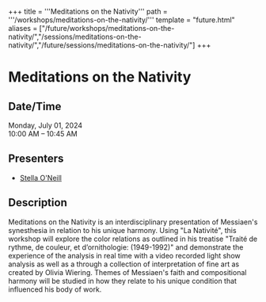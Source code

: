 +++
title = '''Meditations on the Nativity'''
path = '''/workshops/meditations-on-the-nativity/'''
template = "future.html"
aliases = ["/future/workshops/meditations-on-the-nativity/","/sessions/meditations-on-the-nativity/","/future/sessions/meditations-on-the-nativity/"]
+++

<h1>Meditations on the Nativity</h1>

<h2>Date/Time</h2>
<p>Monday, July 01, 2024<br>
10:00 AM – 10:45 AM</p>
<h2>Presenters</h2>
<ul>
<li><a href="/presenters/stella-o-neill/">Stella O'Neill</a></li>
</ul>
<h2>Description</h2>

Meditations on the Nativity is an interdisciplinary presentation of Messiaen's synesthesia in relation to his unique harmony. Using "La Nativité", this workshop will explore the color relations as outlined in his treatise "Traité de rythme, de couleur, et d’ornithologie: (1949-1992)" and demonstrate the experience of the analysis in real time with a video recorded light show analysis as well as a through a collection of interpretation of fine art as created by Olivia Wiering. Themes of Messiaen's faith and compositional harmony will be studied in how they relate to his unique condition that influenced his body of work.


